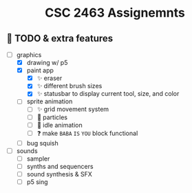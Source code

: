 <h1 align="center">
    <br>
    CSC 2463 Assignemnts
    <br>
</h1>

## :memo: TODO & extra features
- [ ] graphics
  - [X] drawing w/ p5
  - [X] paint app
    - [X] :sparkles: eraser
    - [X] :sparkles: different brush sizes
    - [X] :sparkles: statusbar to display current tool, size, and color
  - [ ] sprite animation
    - [ ] :sparkles: grid movement system
    - [ ] :dizzy: particles
    - [ ] :star2: idle animation
    - [ ] :question: make `BABA` `IS` `YOU` block functional
  - [ ] bug squish
- [ ] sounds
  - [ ] sampler
  - [ ] synths and sequencers
  - [ ] sound synthesis & SFX
  - [ ] p5 sing
